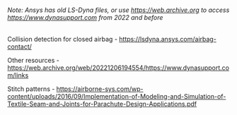###### Note: Ansys has old LS-Dyna files, or use https://web.archive.org to access https://www.dynasupport.com from 2022 and before

Collision detection for closed airbag - https://lsdyna.ansys.com/airbag-contact/

Other resources  - https://web.archive.org/web/20221206194554/https://www.dynasupport.com/links

Stitch patterns - https://airborne-sys.com/wp-content/uploads/2016/09/Implementation-of-Modeling-and-Simulation-of-Textile-Seam-and-Joints-for-Parachute-Design-Applications.pdf